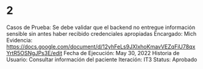 # 2

Casos de Prueba: Se debe validar que el backend no entregue información sensible sin antes haber recibido credenciales apropiadas
Encargado: Mich
Evidencia: https://docs.google.com/document/d/12yhFeLs9JXIxhoKmavVEZqFiU78qxYrtR5OSNgJPs3E/edit
Fecha de Ejecución: May 30, 2022
Historia de Usuario: Consultar información del paciente
Iteración: IT3
Status: Aprobado